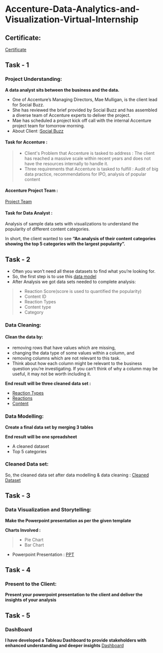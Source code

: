 # Accenture-Data-Analytics-and-Visualization-Virtual-Internship

## Certificate:
[Certificate](https://github.com/bandhavi1/Accenture-Data-Analytics-and-Visualization-Virtual-Internship/blob/main/Accenture_Certificate.pdf)

## Task - 1
### Project Understanding:
**A data analyst sits between the business and the data.**

 - One of Accenture’s Managing Directors, Mae Mulligan, is the client lead for Social Buzz.
 - She has reviewed the brief provided by Social Buzz and has assembled a diverse team of Accenture experts to deliver the project.
 - Mae has scheduled a project kick off call with the internal Accenture project team for tomorrow morning.
 - About Client :[Social Buzz](https://github.com/bandhavi1/Accenture-Data-Analytics-and-Visualization-Virtual-Internship/blob/main/Data_Analytics%20Client%20Brief.pdf)
#### Task for Accenture : 

 >- Client's Problem that Accenture is tasked to address : The client has reached a massive scale within recent years and does not have the resources internally to handle it.
 >- Three requirements that Accenture is tasked to fulfill : Audit of big data practice, recommendations for IPO, analysis of popular content
 
 #### Accenture Project Team :
[Project Team](https://github.com/bandhavi1/Accenture-Data-Analytics-and-Visualization-Virtual-Internship/blob/main/Internal%20stakeholder%20chart.pdf)

 #### Task for Data Analyst :
Analysis of sample data sets with visualizations to understand the popularity of different content categories.

In short, the client wanted to see **“An analysis of their content categories showing the top 5 categories with the largest popularity”.** 

## Task - 2
 - Often you won’t need all these datasets to find what you’re looking for.
 - So, the first step is to use this [data model](https://github.com/bandhavi1/Accenture-Data-Analytics-and-Visualization-Virtual-Internship/blob/main/Data%20model.pdf)
 - After Analysis we got data sets needed to complete analysis:
 >- Reaction Score(score is used to quantified the popularity)
 >- Content ID
 >- Reaction Types
 >- Content type
 >- Category
 
### Data Cleaning:
#### Clean the data by:
 - removing rows that have values which are missing,
 - changing the data type of some values within a column, and
 - removing columns which are not relevant to this task.
 - Think about how each column might be relevant to the business question you’re investigating. If you can’t think of why a column may be useful, it may not be worth including it.

**End result will be three cleaned data set :**
 - [Reaction Types](https://github.com/bandhavi1/Accenture-Data-Analytics-and-Visualization-Virtual-Internship/blob/main/ReactionTypes%20(1).csv)
 - [Reactions](https://github.com/bandhavi1/Accenture-Data-Analytics-and-Visualization-Virtual-Internship/blob/main/Reactions%20(1).csv)
 - [Content](https://github.com/bandhavi1/Accenture-Data-Analytics-and-Visualization-Virtual-Internship/blob/main/Content%20(1).csv)

### Data Modelling:

**Create a final data set by merging 3 tables**

**End result will be one spreadsheet**
 - A cleaned dataset
 - Top 5 categories
 
 ### Cleaned Data set:
 So, the cleaned data set after data modelling & data cleaning : [Cleaned Dataset](https://github.com/bandhavi1/Accenture-Data-Analytics-and-Visualization-Virtual-Internship/blob/main/Cleaned_Data.xlsx)
 
 ## Task - 3
 ### Data Visualization and Storytelling:
 **Make the Powerpoint presentation as per the given template**
 
 **Charts Involved :**
  >- Pie Chart
  >- Bar Chart
  
 - Powerpoint Presentation : [PPT](https://github.com/bandhavi1/Accenture-Data-Analytics-and-Visualization-Virtual-Internship/blob/main/Presentation.pdf)
 
 ## Task - 4
 ### Present to the Client:
 **Present your powerpoint presentation to the client and deliver the insights of your analysis** 

 ## Task - 5
 ### DashBoard
 **I have developed a Tableau Dashboard to provide stakeholders with enhanced understanding and deeper insights**
 [Dashboard](https://public.tableau.com/app/profile/bandhavi.parvathaneni/viz/SocialBuzz_17083805325180/Dashboard1?publish=yes)
 
